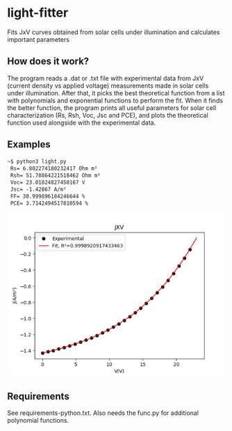 # light-fitter
Fits JxV curves obtained from solar cells under illumination and calculates important parameters

## How does it work?
The program reads a .dat or .txt file with experimental data from JxV (current density vs applied voltage) measurements made in solar cells under illumination. After that, it picks the best theoretical function from a list with polynomials and exponential functions to perform the fit. When it finds the better function, the program prints all useful parameters for solar cell characterization (Rs, Rsh, Voc, Jsc and PCE), and plots the theoretical function used alongside with the experimental data.

## Examples

```
~$ python3 light.py
 Rs= 6.802274180232417 Ohm m²
 Rsh= 51.78864221518462 Ohm m²
 Voc= 23.01824827450167 V
 Jsc= -1.42867 A/m²
 FF= 38.999896184246644 %
 PCE= 3.7142494517810594 %
```
![Sample](images/luzexample.png)

## Requirements
See requirements-python.txt. Also needs the func.py for additional polynomial functions.
